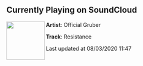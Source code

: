 ## Currently Playing on SoundCloud

[<img align="left" width="100" src="https://i1.sndcdn.com/artworks-XGxiRnW0aS5QXZPz-Yvcrzw-t50x50.jpg">](https://soundcloud.com/officialgruber/resistance)

**Artist**: Official Gruber 

**Track**: Resistance

Last updated at 08/03/2020 11:47
